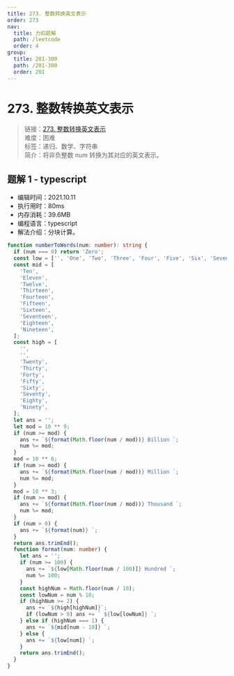 ```yaml
---
title: 273. 整数转换英文表示
order: 273
nav:
  title: 力扣题解
  path: /leetcode
  order: 4
group:
  title: 201-300
  path: /201-300
  order: 201
---
```


# 273. 整数转换英文表示

> 链接：[273. 整数转换英文表示](https://leetcode-cn.com/problems/integer-to-english-words/)  
> 难度：困难  
> 标签：递归、数学、字符串  
> 简介：将非负整数 num 转换为其对应的英文表示。

## 题解 1 - typescript

- 编辑时间：2021.10.11
- 执行用时：80ms
- 内存消耗：39.6MB
- 编程语言：typescript
- 解法介绍：分块计算。

```typescript
function numberToWords(num: number): string {
  if (num === 0) return 'Zero';
  const low = ['', 'One', 'Two', 'Three', 'Four', 'Five', 'Six', 'Seven', 'Eight', 'Nine'];
  const mid = [
    'Ten',
    'Eleven',
    'Twelve',
    'Thirteen',
    'Fourteen',
    'Fifteen',
    'Sixteen',
    'Seventeen',
    'Eighteen',
    'Nineteen',
  ];
  const high = [
    '',
    '',
    'Twenty',
    'Thirty',
    'Forty',
    'Fifty',
    'Sixty',
    'Seventy',
    'Eighty',
    'Ninety',
  ];
  let ans = '';
  let mod = 10 ** 9;
  if (num >= mod) {
    ans += `${format(Math.floor(num / mod))} Billion `;
    num %= mod;
  }
  mod = 10 ** 6;
  if (num >= mod) {
    ans += `${format(Math.floor(num / mod))} Million `;
    num %= mod;
  }
  mod = 10 ** 3;
  if (num >= mod) {
    ans += `${format(Math.floor(num / mod))} Thousand `;
    num %= mod;
  }
  if (num > 0) {
    ans += `${format(num)} `;
  }
  return ans.trimEnd();
  function format(num: number) {
    let ans = '';
    if (num >= 100) {
      ans += `${low[Math.floor(num / 100)]} Hundred `;
      num %= 100;
    }
    const highNum = Math.floor(num / 10);
    const lowNum = num % 10;
    if (highNum >= 2) {
      ans += `${high[highNum]}`;
      if (lowNum > 0) ans += ` ${low[lowNum]} `;
    } else if (highNum === 1) {
      ans += `${mid[num - 10]} `;
    } else {
      ans += `${low[num]} `;
    }
    return ans.trimEnd();
  }
}
```
